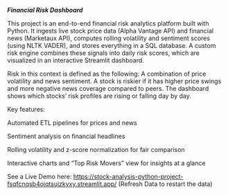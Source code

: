 _**Financial Risk Dashboard**_

This project is an end-to-end financial risk analytics platform built with Python. It ingests live stock price data (Alpha Vantage API) and financial news (Marketaux API), computes rolling volatility and sentiment scores (using NLTK VADER), and stores everything in a SQL database. A custom risk engine combines these signals into daily risk scores, which are visualized in an interactive Streamlit dashboard.

Risk in this context is defined as the following: A combination of price volatility and news sentiment. A stock is riskier if it has higher price swings and more negative news coverage compared to peers. The dashboard shows which stocks’ risk profiles are rising or falling day by day.

Key features:

Automated ETL pipelines for prices and news

Sentiment analysis on financial headlines

Rolling volatility and z-score normalization for fair comparison

Interactive charts and “Top Risk Movers” view for insights at a glance

See a Live Demo here: https://stock-analysis-python-project-fsqfcnqsb4ojqtsujzkyxy.streamlit.app/
(Refresh Data to restart the data)
